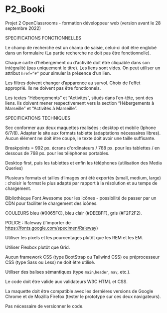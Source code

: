 # P2_Booki



Projet 2 OpenClassrooms - formation développeur web (version avant le 28 septembre 2022)


SPECIFICATIONS FONCTIONNELLES

Le champ de recherche est un champ de saisie, celui-ci doit être englobé dans un formulaire (La partie recherche ne doit pas être fonctionnelle).

Chaque carte d’hébergement ou d’activité doit être cliquable dans son intégralité (pas uniquement le titre). Les liens sont vides. On peut utiliser un attribut `href=”#”` pour simuler la présence d’un lien.

Les filtres doivent changer d’apparence au survol. Choix de l’effet approprié. Ils ne doivent pas être fonctionnels.

Les textes “Hébergements” et “Activités”, situés dans l’en-tête, sont des liens. Ils doivent mener respectivement vers la section “Hébergements à Marseille” et “Activités à Marseille”.


SPECIFICATIONS TECHNIQUES

Sec conformer aux deux maquettes réalisées : desktop et mobile (Iphone 6/7/8). Adapter le site aux formats tablette (adaptations nécessaires libres). 
    Aucun élément ne doit être coupé, le texte doit avoir une taille suffisante.

Breakpoints = 992 px. écrans d'ordinateurs / 768 px. pour les tablettes / en dessous de 768 px. pour les téléphones portables.

Desktop first, puis les tablettes et enfin les téléphones (utilisation des Media Queries)

Plusieurs formats et tailles d’images ont été exportés (small, medium, large) : choisir le format le plus adapté par rapport à la résolution et au temps de chargement.

Bibliothèque Font Awesome pour les icônes - possibilité de passer par un CDN pour faciliter le chargement des icônes.

COULEURS bleu (#0065FC), bleu clair (#DEEBFF), gris (#F2F2F2).

POLICE : Raleway (l'importer de https://fonts.google.com/specimen/Raleway)

Utiliser les pixels et les pourcentages plutôt que les REM et les EM.

Utiliser Flexbox plutôt que Grid.

Aucun framework CSS (type BootStrap ou Tailwind CSS) ou préprocesseur CSS (type Sass ou Less) ne doit être utilisé.

Utiliser des balises sémantiques (type `main`,`header`, `nav`, etc.).

Le code doit être valide aux validateurs W3C HTML et CSS.

La maquette doit être compatible avec les dernières versions de Google Chrome et de Mozilla Firefox (tester le prototype sur ces deux navigateurs).

Pas nécessaire de versionner le code.
